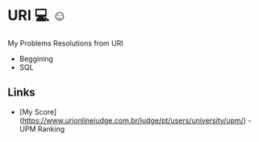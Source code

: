 # URI :computer: :relaxed: 
My Problems Resolutions from URI

- Beggining
- SQL

## Links

* [My Score] (https://www.urionlinejudge.com.br/judge/pt/users/university/upm/) - UPM Ranking
